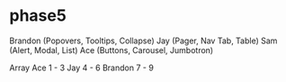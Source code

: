 # phase5
Brandon (Popovers, Tooltips, Collapse) 
Jay (Pager, Nav Tab, Table)
Sam (Alert, Modal, List)
Ace (Buttons, Carousel, Jumbotron)

Array Ace 1 - 3
Jay 4 - 6
Brandon 7 - 9
